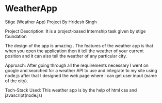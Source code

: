# WeatherApp
Stige (Weather App) Project
By Hridesh Singh

Project Description:
It is a project-based Internship task given by stige foundation

The design of the app is amazing . The features of the weather app is that when you open the application then it tell the weather of your current position and it can also tell the weather of any particular city.

Approach:
After going through all the requirements necessary I went on google and searched for a weather API to use and integrate to my site using node.js after that I designed the web page where I can get user input (name of the city).

Tech-Stack Used:
This weather app is by the help of html css and javascript(node.js)
